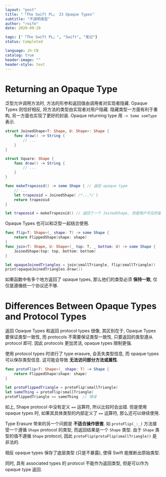```yaml
---
layout: "post"
title: "「The Swift PL」 23 Opaque Types"
subtitle: "不透明类型"
author: "roife"
date: 2020-09-20

tags: ["「The Swift PL」", "Swift", "笔记"]
status: Completed

language: zh-CN
catalog: true
header-image: ""
header-style: text
---
```


# Returning an Opaque Type

泛型允许调用方法时, 方法的形参和返回值由调用者对实现者隐藏. Opaque Types 则恰好相反, 将方法的类型由实现者对用户隐藏.
隐藏类型一方面有利于重构, 另一方面也实现了更好的封装. Opaque returning type 用 `-> Some somType` 表示.

```swift
struct JoinedShape<T: Shape, U: Shape>: Shape {
    func draw() -> String {
        // ...
    }
}

struct Square: Shape {
    func draw() -> String {
        // ...
    }
}

func makeTrapezoid() -> some Shape { // 返回 opaque type
    // ...
    let trapezoid = JoinedShape( /*...*/ )
    return trapezoid
}

let trapezoid = makeTrapezoid() // 返回了一个 JoinedShape, 但是用户可见的是 Shape, JoinedShape 被隐藏了
```

Opaque Types 也可以和泛型一起结合使用.

```swift
func flip<T: Shape>(_ shape: T) -> some Shape {
    return FlippedShape(shape: shape)
}
func join<T: Shape, U: Shape>(_ top: T, _ bottom: U) -> some Shape {
    JoinedShape(top: top, bottom: bottom)
}

let opaqueJoinedTriangles = join(smallTriangle, flip(smallTriangle))
print(opaqueJoinedTriangles.draw())
```

如果函数中有多个地方返回了 opaque types, 那么他们的类型必须 **保持一致**, 仅仅是遵循统一个协议还不够.

# Differences Between Opaque Types and Protocol Types

返回 Opaque Types 和返回 protocol types 很像, 其区别在于, Opaque Types 要保证类型一致性, 而 protocols 不需要保证类型一致性, 只要返回的类型遵从 protocol 即可. 因此 protocols 更加灵活, opaque types 限制更强.

使用 protocol types 时进行了 type erasure, 会丢失类型信息, 而 opaque types 可以保存类型信息. 这可能会导致 **无法访问部分方法或属性**.

```swift
func protoFlip<T: Shape>(_ shape: T) -> Shape {
    return FlippedShape(shape: shape)
}

let protoFlippedTriangle = protoFlip(smallTriangle)
let sameThing = protoFlip(smallTriangle)
protoFlippedTriangle == sameThing  // 错误
```

如上, Shape protocol 中没有定义 `==` 运算符, 所以比较时会出错. 但是使用 opaque types 时, 如果其具体类型的内部定义了 `==` 运算符, 那么还可以继续使用.

Type Erasure 带来的另一个问题是 **不适合操作嵌套**. 如 `protoFlip(_:_)` 方法接受一个遵循 `Shape` protocol 的类型, 而返回结果是一个 `Shape` 类型. 由于 `Shape` 类型的值不遵循 `Shape` protocol, 因此 `protoFlip(protoFlip(smallTriangle))` 是非法的.

相反 opaque types 保存了底层类型 (只是不暴露), 使得 Swift 能推断出原始类型.

同时, 具有 associated types 的 protocol 不能作为返回类型, 但是可以作为 opaque type 返回.
